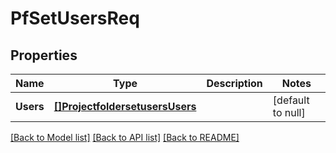 # PfSetUsersReq

## Properties
Name | Type | Description | Notes
------------ | ------------- | ------------- | -------------
**Users** | [**[]ProjectfoldersetusersUsers**](projectfoldersetusers_users.md) |  | [default to null]

[[Back to Model list]](../README.md#documentation-for-models) [[Back to API list]](../README.md#documentation-for-api-endpoints) [[Back to README]](../README.md)


